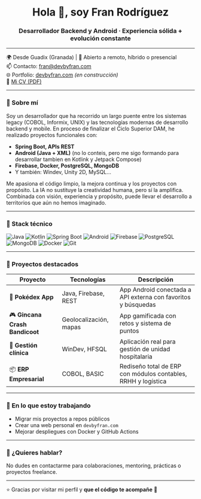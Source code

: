 <h1 align="center">Hola 👋, soy Fran Rodríguez</h1>
<h3 align="center">Desarrollador Backend y Android · Experiencia sólida + evolución constante</h3>

---

🌍 Desde Guadix (Granada) | 🤝 Abierto a remoto, híbrido o presencial  
📫 Contacto: [fran@devbyfran.com](mailto:fran@devbyfran.com)  
🌐 Portfolio: [devbyfran.com](https://devbyfran.com) *(en construcción)*  
📄 [Mi CV (PDF)](https://github.com/franjrodriguez/CV/blob/main/CV_FranRodriguez_2025.pdf)  

---

### 🧠 Sobre mí

Soy un desarrollador que ha recorrido un largo puente entre los sistemas legacy (COBOL, Informix, UNIX) y las tecnologías modernas de desarrollo backend y mobile. En proceso de finalizar el Ciclo Superior DAM, he realizado proyectos funcionales con:

- **Spring Boot, APIs REST**
- **Android (Java + XML)** (no lo conteis, pero me sigo formando para desarrollar tambien en Kotlink y Jetpack Compose)
- **Firebase, Docker, PostgreSQL, MongoDB**
- Y también: Windev, Unity 2D, MySQL...

Me apasiona el código limpio, la mejora continua y los proyectos con propósito. La IA no sustituye la creatividad humana, pero sí la amplifica. Combinada con visión, experiencia y propósito, puede llevar el desarrollo a territorios que aún no hemos imaginado.

---

### 🚀 Stack técnico

![Java](https://img.shields.io/badge/Java-ED8B00?style=for-the-badge&logo=java&logoColor=white)
![Kotlin](https://img.shields.io/badge/Kotlin-7F52FF?style=for-the-badge&logo=kotlin&logoColor=white)
![Spring Boot](https://img.shields.io/badge/Spring%20Boot-6DB33F?style=for-the-badge&logo=spring-boot&logoColor=white)
![Android](https://img.shields.io/badge/Android-3DDC84?style=for-the-badge&logo=android&logoColor=white)
![Firebase](https://img.shields.io/badge/Firebase-FFCA28?style=for-the-badge&logo=firebase&logoColor=black)
![PostgreSQL](https://img.shields.io/badge/PostgreSQL-336791?style=for-the-badge&logo=postgresql&logoColor=white)
![MongoDB](https://img.shields.io/badge/MongoDB-47A248?style=for-the-badge&logo=mongodb&logoColor=white)
![Docker](https://img.shields.io/badge/Docker-2496ED?style=for-the-badge&logo=docker&logoColor=white)
![Git](https://img.shields.io/badge/Git-F05032?style=for-the-badge&logo=git&logoColor=white)

---

### 📌 Proyectos destacados

| Proyecto | Tecnologías | Descripción |
|---------|-------------|-------------|
| 🧪 **Pokédex App** | Java, Firebase, REST | App Android conectada a API externa con favoritos y búsquedas |
| 🎮 **Gincana Crash Bandicoot** | Geolocalización, mapas | App gamificada con retos y sistema de puntos |
| 🏥 **Gestión clínica** | WinDev, HFSQL | Aplicación real para gestión de unidad hospitalaria |
| 📦 **ERP Empresarial** | COBOL, BASIC | Rediseño total de ERP con módulos contables, RRHH y logística |

---

### 🔭 En lo que estoy trabajando

- Migrar mis proyectos a repos públicos
- Crear una web personal en `devbyfran.com`
- Mejorar despliegues con Docker y GitHub Actions

---

### 💬 ¿Quieres hablar?

No dudes en contactarme para colaboraciones, mentoring, prácticas o proyectos freelance.

---

⭐️ Gracias por visitar mi perfil y **que el código te acompañe** 🙌
